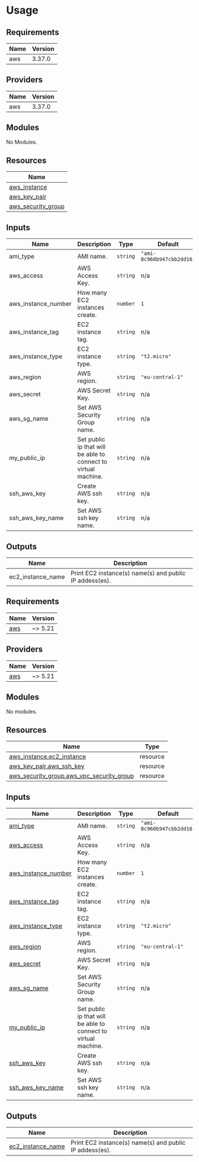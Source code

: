 # Usage

<!--- BEGIN_TF_DOCS --->
## Requirements

| Name | Version |
|------|---------|
| aws | 3.37.0 |

## Providers

| Name | Version |
|------|---------|
| aws | 3.37.0 |

## Modules

No Modules.

## Resources

| Name |
|------|
| [aws_instance](https://registry.terraform.io/providers/hashicorp/aws/3.37.0/docs/resources/instance) |
| [aws_key_pair](https://registry.terraform.io/providers/hashicorp/aws/3.37.0/docs/resources/key_pair) |
| [aws_security_group](https://registry.terraform.io/providers/hashicorp/aws/3.37.0/docs/resources/security_group) |

## Inputs

| Name | Description | Type | Default | Required |
|------|-------------|------|---------|:--------:|
| ami\_type | AMI name. | `string` | `"ami-0c960b947cbb2dd16"` | no |
| aws\_access | AWS Access Key. | `string` | n/a | yes |
| aws\_instance\_number | How many EC2 instances create. | `number` | `1` | no |
| aws\_instance\_tag | EC2 instance tag. | `string` | n/a | yes |
| aws\_instance\_type | EC2 instance type. | `string` | `"t2.micro"` | no |
| aws\_region | AWS region. | `string` | `"eu-central-1"` | no |
| aws\_secret | AWS Secret Key. | `string` | n/a | yes |
| aws\_sg\_name | Set AWS Security Group name. | `string` | n/a | yes |
| my\_public\_ip | Set public ip that will be able to connect to virtual machine. | `string` | n/a | yes |
| ssh\_aws\_key | Create AWS ssh key. | `string` | n/a | yes |
| ssh\_aws\_key\_name | Set AWS ssh key name. | `string` | n/a | yes |

## Outputs

| Name | Description |
|------|-------------|
| ec2\_instance\_name | Print EC2 instance(s) name(s) and public IP addess(es). |

<!--- END_TF_DOCS --->


<!-- BEGIN_TF_DOCS -->
## Requirements

| Name | Version |
|------|---------|
| <a name="requirement_aws"></a> [aws](#requirement\_aws) | ~> 5.21 |

## Providers

| Name | Version |
|------|---------|
| <a name="provider_aws"></a> [aws](#provider\_aws) | ~> 5.21 |

## Modules

No modules.

## Resources

| Name | Type |
|------|------|
| [aws_instance.ec2_instance](https://registry.terraform.io/providers/hashicorp/aws/latest/docs/resources/instance) | resource |
| [aws_key_pair.aws_ssh_key](https://registry.terraform.io/providers/hashicorp/aws/latest/docs/resources/key_pair) | resource |
| [aws_security_group.aws_vpc_security_group](https://registry.terraform.io/providers/hashicorp/aws/latest/docs/resources/security_group) | resource |

## Inputs

| Name | Description | Type | Default | Required |
|------|-------------|------|---------|:--------:|
| <a name="input_ami_type"></a> [ami\_type](#input\_ami\_type) | AMI name. | `string` | `"ami-0c960b947cbb2dd16"` | no |
| <a name="input_aws_access"></a> [aws\_access](#input\_aws\_access) | AWS Access Key. | `string` | n/a | yes |
| <a name="input_aws_instance_number"></a> [aws\_instance\_number](#input\_aws\_instance\_number) | How many EC2 instances create. | `number` | `1` | no |
| <a name="input_aws_instance_tag"></a> [aws\_instance\_tag](#input\_aws\_instance\_tag) | EC2 instance tag. | `string` | n/a | yes |
| <a name="input_aws_instance_type"></a> [aws\_instance\_type](#input\_aws\_instance\_type) | EC2 instance type. | `string` | `"t2.micro"` | no |
| <a name="input_aws_region"></a> [aws\_region](#input\_aws\_region) | AWS region. | `string` | `"eu-central-1"` | no |
| <a name="input_aws_secret"></a> [aws\_secret](#input\_aws\_secret) | AWS Secret Key. | `string` | n/a | yes |
| <a name="input_aws_sg_name"></a> [aws\_sg\_name](#input\_aws\_sg\_name) | Set AWS Security Group name. | `string` | n/a | yes |
| <a name="input_my_public_ip"></a> [my\_public\_ip](#input\_my\_public\_ip) | Set public ip that will be able to connect to virtual machine. | `string` | n/a | yes |
| <a name="input_ssh_aws_key"></a> [ssh\_aws\_key](#input\_ssh\_aws\_key) | Create AWS ssh key. | `string` | n/a | yes |
| <a name="input_ssh_aws_key_name"></a> [ssh\_aws\_key\_name](#input\_ssh\_aws\_key\_name) | Set AWS ssh key name. | `string` | n/a | yes |

## Outputs

| Name | Description |
|------|-------------|
| <a name="output_ec2_instance_name"></a> [ec2\_instance\_name](#output\_ec2\_instance\_name) | Print EC2 instance(s) name(s) and public IP addess(es). |
<!-- END_TF_DOCS -->